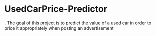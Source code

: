 # UsedCarPrice-Predictor
. The goal of this project is to predict the value of a used car in order to price it appropriately when posting an advertisement 
